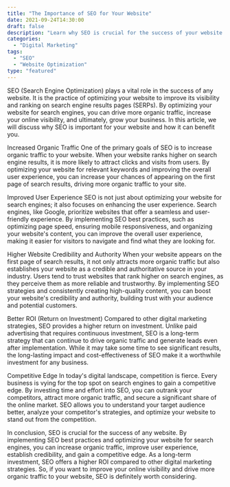 ```yaml
---
title: "The Importance of SEO for Your Website"
date: 2021-09-24T14:30:00
draft: false
description: "Learn why SEO is crucial for the success of your website and how it can help you improve your online visibility and drive more organic traffic."
categories: 
  - "Digital Marketing"
tags: 
  - "SEO"
  - "Website Optimization"
type: "featured"
---
```


SEO (Search Engine Optimization) plays a vital role in the success of any website. It is the practice of optimizing your website to improve its visibility and ranking on search engine results pages (SERPs). By optimizing your website for search engines, you can drive more organic traffic, increase your online visibility, and ultimately, grow your business. In this article, we will discuss why SEO is important for your website and how it can benefit you.

Increased Organic Traffic
One of the primary goals of SEO is to increase organic traffic to your website. When your website ranks higher on search engine results, it is more likely to attract clicks and visits from users. By optimizing your website for relevant keywords and improving the overall user experience, you can increase your chances of appearing on the first page of search results, driving more organic traffic to your site.

Improved User Experience
SEO is not just about optimizing your website for search engines; it also focuses on enhancing the user experience. Search engines, like Google, prioritize websites that offer a seamless and user-friendly experience. By implementing SEO best practices, such as optimizing page speed, ensuring mobile responsiveness, and organizing your website's content, you can improve the overall user experience, making it easier for visitors to navigate and find what they are looking for.

Higher Website Credibility and Authority
When your website appears on the first page of search results, it not only attracts more organic traffic but also establishes your website as a credible and authoritative source in your industry. Users tend to trust websites that rank higher on search engines, as they perceive them as more reliable and trustworthy. By implementing SEO strategies and consistently creating high-quality content, you can boost your website's credibility and authority, building trust with your audience and potential customers.

Better ROI (Return on Investment)
Compared to other digital marketing strategies, SEO provides a higher return on investment. Unlike paid advertising that requires continuous investment, SEO is a long-term strategy that can continue to drive organic traffic and generate leads even after implementation. While it may take some time to see significant results, the long-lasting impact and cost-effectiveness of SEO make it a worthwhile investment for any business.

Competitive Edge
In today's digital landscape, competition is fierce. Every business is vying for the top spot on search engines to gain a competitive edge. By investing time and effort into SEO, you can outrank your competitors, attract more organic traffic, and secure a significant share of the online market. SEO allows you to understand your target audience better, analyze your competitor's strategies, and optimize your website to stand out from the competition.

In conclusion, SEO is crucial for the success of any website. By implementing SEO best practices and optimizing your website for search engines, you can increase organic traffic, improve user experience, establish credibility, and gain a competitive edge. As a long-term investment, SEO offers a higher ROI compared to other digital marketing strategies. So, if you want to improve your online visibility and drive more organic traffic to your website, SEO is definitely worth considering.
